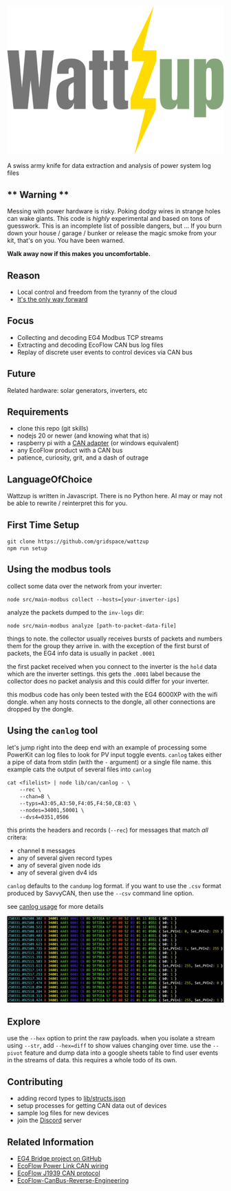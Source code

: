 ![WattZup](./docs/wattzup.svg)

A swiss army knife for data extraction and analysis of power system log files

## ** Warning **

Messing with power hardware is risky.
Poking dodgy wires in strange holes can wake giants.
This code is *highly* experimental and based on tons of guesswork.
This is an incomplete list of possible dangers, but ...
If you burn down your house / garage / bunker or release the magic smoke from your kit, that's on you.
You have been warned.

**Walk away now if this makes you uncomfortable.**

## Reason

* Local control and freedom from the tyranny of the cloud
* [It's the only way forward](https://forum.grid.space/t/ecoflow-powerkit-canbus-hack/2457/1)

## Focus

* Collecting and decoding EG4 Modbus TCP streams
* Extracting and decoding EcoFlow CAN bus log files
* Replay of discrete user events to control devices via CAN bus

## Future

Related hardware: solar generators, inverters, etc

## Requirements

* clone this repo (git skills)
* nodejs 20 or newer (and knowing what that is)
* raspberry pi with a [CAN adapter](https://www.amazon.com/dp/B08942X9QB) (or windows equivalent)
* any EcoFlow product with a CAN bus
* patience, curiosity, grit, and a dash of outrage

## LanguageOfChoice

Wattzup is written in Javascript. There is no Python here. AI may or may not
be able to rewrite / reinterpret this for you.

## First Time Setup

```
git clone https://github.com/gridspace/wattzup
npm run setup
```

## Using the modbus tools

collect some data over the network from your inverter:
```
node src/main-modbus collect --hosts=[your-inverter-ips]
```

analyze the packets dumped to the `inv-logs` dir:
```
node src/main-modbus analyze [path-to-packet-data-file]
```

things to note. the collector usually receives bursts of packets and
numbers them for the group they arrive in. with the exception of the first
burst of packets, the EG4 info data is usually in packet `.0001`

the first packet received when you connect to the inverter is the `hold` data
which are the inverter settings. this gets the `.0001` label because the
collector does no packet analysis and this could differ for your inverter.

this modbus code has only been tested with the EG4 6000XP with the wifi dongle.
when any hosts connects to the dongle, all other connections are dropped by the dongle.


## Using the `canlog` tool

let's jump right into the deep end with an example of processing some PowerKit can log files to look for PV input toggle events. `canlog` takes either a pipe of data from stdin (with the `-` argument) or a single file name. this example cats the output of several files into `canlog`

```
cat <filelist> | node lib/can/canlog - \
    --rec \
    --chan=B \
    --typs=A3:05,A3:50,F4:05,F4:50,CB:03 \
    --nodes=34001,50001 \
    --dvs4=0351,0506
```

this prints the headers and records (`--rec`) for messages that match *all* critera:
* channel `B` messages
* any of several given record types
* any of several given node ids
* any of several given dv4 ids

`canlog` defaults to the `candump` log format. if you want to use the `.csv` format produced by SavvyCAN, then use the `--csv` command line option.

see [canlog usage](./docs/canlog-usage.md) for more details

![canlog example output](./docs/canlog-example.png)

## Explore

use the `--hex` option to print the raw payloads.
when you isolate a stream using `--str`, add `--hex=diff` to show values changing over time.
use the `--pivot` feature and dump data into a google sheets table to find user events in the streams of data. this requires a whole todo of its own.

## Contributing

* adding record types to [lib/structs.json](lib/structs.json)
* setup processes for getting CAN data out of devices
* sample log files for new devices
* join the [Discord](https://discord.gg/CCrNc8akyF) server

## Related Information

* [EG4 Bridge project on GitHub](https://github.com/jaredmauch/eg4-bridge)
* [EcoFlow Power Link CAN wiring](https://manuals.ecoflow.com/us/product/power-link?lang=en_US)
* [EcoFlow J1939 CAN protocol](https://websiteoss.ecoflow.com/cms/upload/2024/11/13/EcoFlow%20J1939%20Protocol_V1.02_20241112_1731460673096.pdf)
* [EcoFlow-CanBus-Reverse-Engineering](https://github.com/bulldog5046/EcoFlow-CanBus-Reverse-Engineering)
